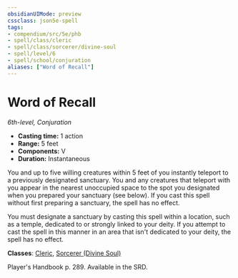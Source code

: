```yaml
---
obsidianUIMode: preview
cssclass: json5e-spell
tags:
- compendium/src/5e/phb
- spell/class/cleric
- spell/class/sorcerer/divine-soul
- spell/level/6
- spell/school/conjuration
aliases: ["Word of Recall"]
---
```

# Word of Recall
*6th-level, Conjuration*  

- **Casting time:** 1 action
- **Range:** 5 feet
- **Components:** V
- **Duration:** Instantaneous

You and up to five willing creatures within 5 feet of you instantly teleport to a previously designated sanctuary. You and any creatures that teleport with you appear in the nearest unoccupied space to the spot you designated when you prepared your sanctuary (see below). If you cast this spell without first preparing a sanctuary, the spell has no effect.

You must designate a sanctuary by casting this spell within a location, such as a temple, dedicated to or strongly linked to your deity. If you attempt to cast the spell in this manner in an area that isn't dedicated to your deity, the spell has no effect.

**Classes**: [Cleric](../classes/cleric.md#), [Sorcerer (Divine Soul)](../classes/sorcerer-divine-soul-xge.md#)

Player's Handbook p. 289. Available in the SRD.
